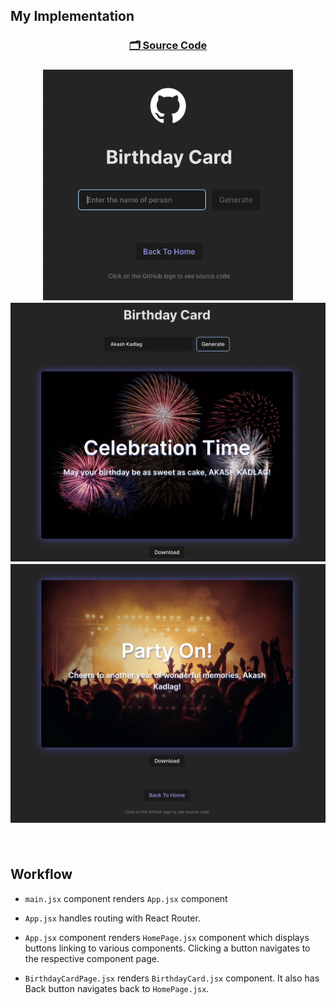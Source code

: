 ## My Implementation

<h3 align="center">

[🗂️ Source Code](./BirthdayCard.jsx)

<h3>

<p align="center">
 <img width = "400px" alt="Jio Network blocking the view? Network switch reveals the magic!" src="../../assets/final-output/bday-card-component.jpg">
 
 <br>
 
 <img width = "800px" alt="Jio Network blocking the view? Network switch reveals the magic!" src="../../assets/final-output/bday-card-output-1.jpg">
 
 <br>

 <img width = "800px" alt="Jio Network blocking the view? Network switch reveals the magic!" src="../../assets/final-output/bday-card-output-2.jpg">
</p>

<br>

## Workflow

- `main.jsx` component renders `App.jsx` component

- `App.jsx` handles routing with React Router.

- `App.jsx` component renders `HomePage.jsx` component which displays buttons linking to various components. Clicking a button navigates to the respective component page.

- `BirthdayCardPage.jsx` renders `BirthdayCard.jsx` component. It also has Back button navigates back to `HomePage.jsx`.
